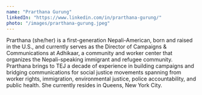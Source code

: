 ```yaml
---
name: "Prarthana Gurung"
linkedIn: "https://www.linkedin.com/in/prarthana-gurung/"
photo: "/images/prarthana-gurung.jpeg"
---
```


Prarthana (she/her) is a first-generation Nepali-American, born and raised in the U.S., and currently serves as the Director of Campaigns & Communications at Adhikaar, a community and worker center that organizes the Nepali-speaking immigrant and refugee community. Prarthana brings to TEJ a decade of experience in building campaigns and bridging communications for social justice movements spanning from worker rights, immigration, environmental justice, police accountability, and public health. She currently resides in Queens, New York City.
